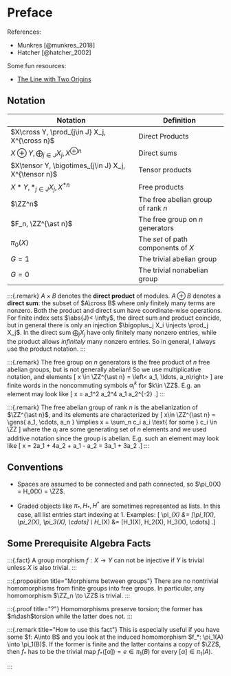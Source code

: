 # Preface

References:

- Munkres [@munkres_2018]
- Hatcher [@hatcher_2002]

Some fun resources:

- [The Line with Two Origins](https://blogs.scientificamerican.com/roots-of-unity/a-few-of-my-favorite-spaces-the-line-with-2-origins/)

## Notation

| Notation                                             | Definition                          |
|------------------------------------------------------|-------------------------------------|
| $X\cross Y, \prod_{j\in J} X_j, X^{\cross n}$        | Direct Products                     |
| $X\oplus Y, \bigoplus_{j\in J} X_j, X^{\oplus n}$    | Direct sums                         |
| $X\tensor Y, \bigotimes_{j\in J} X_j, X^{\tensor n}$ | Tensor products                     |
| $X\ast Y, \ast_{j\in J} X_j, X^{\ast n}$             | Free products                       |
| $\ZZ^n$                                              | The free abelian group of rank $n$  |
| $F_n, \ZZ^{\ast n}$                                  | The free group on $n$ generators    |
| $\pi_0(X)$                                           | The *set* of path components of $X$ |
| $G=1$                                                | The trivial abelian group           |
| $G=0$                                                | The trivial nonabelian group        |

:::{.remark}
$A\times B$ denotes the **direct product** of modules.
$A\oplus B$ denotes a **direct sum**: the subset of $A\cross B$ where only finitely many terms are nonzero.
Both the product and direct sum have coordinate-wise operations.
For finite index sets $\abs{J}< \infty$, the direct sum and product coincide, but in general there is only an injection $\bigoplus_j X_i \injects \prod_j X_j$.
In the direct sum $\bigoplus_j X_j$ have only finitely many nonzero entries, while the product allows *infinitely* many nonzero entries.
So in general, I always use the product notation.
:::

:::{.remark}
The free group on $n$ generators is the free product of $n$ free abelian groups, but is not generally abelian!
So we use multiplicative notation, and elements 
\[
x \in \ZZ^{\ast n} = \left< a_1, \ldots, a_n\right>
\]
are finite words in the noncommuting symbols $a_i^k$ for $k\in \ZZ$.
E.g. an element may look like 
\[
x = a_1^2 a_2^4 a_1 a_2^{-2}
.\]
:::

:::{.remark}
The free abelian group of rank $n$ is the abelianization of $\ZZ^{\ast n}$,
and its elements are characterized by
\[
x\in \ZZ^{\ast n} = \gens{ a_1, \cdots, a_n } \implies x = \sum_n c_i a_i \text{ for some } c_i \in \ZZ
\]
where the $a_i$ are some generating set of $n$ elements and we used additive notation since the group is abelian.
E.g. such an element may look like 
\[
x = 2a_1 + 4a_2 + a_1 - a_2 = 3a_1 + 3a_2
.\]
:::

## Conventions

- Spaces are assumed to be connected and path connected, so $\pi_0(X) = H_0(X) = \ZZ$.

- Graded objects like $\pi_*, H_*, H^*$ are sometimes represented as lists.
  In this case, all list entries start indexing at 1.
  Examples: 
  \[
	\pi_*(X) &= [\pi_1(X), \pi_2(X), \pi_3(X), \cdots] \\
	H_*(X) &= [H_1(X), H_2(X), H_3(X), \cdots]
  .\]

## Some Prerequisite Algebra Facts

:::{.fact}
A group morphism $f:X \to Y$ can not be injective if $Y$ is trivial unless $X$ is also trivial.
:::

:::{.proposition title="Morphisms between groups"}
There are no nontrivial homomorphisms from finite groups into free groups.
In particular, any homomorphism $\ZZ_n \to \ZZ$ is trivial.
:::

:::{.proof title="?"}
Homomorphisms preserve torsion; the former has $n\dash$torsion while the latter does not.
:::

:::{.remark title="How to use this fact"}
This is especially useful if you have some $f: A\into B$ and you look at the induced homomorphism $f_*: \pi_1(A) \into \pi_1(B)$. If the former is finite and the latter contains a copy of $\ZZ$, then $f_*$ has to be the trivial map $f_*([\alpha]) = e \in \pi_1(B)$ for every $[\alpha] \in \pi_1(A)$.

:::

 
